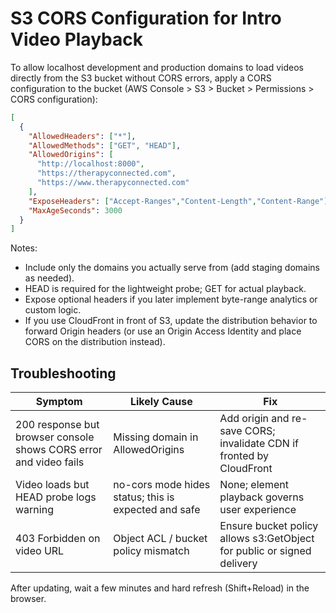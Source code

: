 # S3 CORS Configuration for Intro Video Playback

To allow localhost development and production domains to load videos directly from the S3 bucket without CORS errors, apply a CORS configuration to the bucket (AWS Console > S3 > Bucket > Permissions > CORS configuration):

```json
[
  {
    "AllowedHeaders": ["*"],
    "AllowedMethods": ["GET", "HEAD"],
    "AllowedOrigins": [
      "http://localhost:8000",
      "https://therapyconnected.com",
      "https://www.therapyconnected.com"
    ],
    "ExposeHeaders": ["Accept-Ranges","Content-Length","Content-Range"],
    "MaxAgeSeconds": 3000
  }
]
```

Notes:
- Include only the domains you actually serve from (add staging domains as needed).
- HEAD is required for the lightweight probe; GET for actual playback.
- Expose optional headers if you later implement byte-range analytics or custom logic.
- If you use CloudFront in front of S3, update the distribution behavior to forward Origin headers (or use an Origin Access Identity and place CORS on the distribution instead).

## Troubleshooting
| Symptom | Likely Cause | Fix |
|---------|--------------|-----|
| 200 response but browser console shows CORS error and video fails | Missing domain in AllowedOrigins | Add origin and re-save CORS; invalidate CDN if fronted by CloudFront |
| Video loads but HEAD probe logs warning | no-cors mode hides status; this is expected and safe | None; element playback governs user experience |
| 403 Forbidden on video URL | Object ACL / bucket policy mismatch | Ensure bucket policy allows s3:GetObject for public or signed delivery |

After updating, wait a few minutes and hard refresh (Shift+Reload) in the browser.
